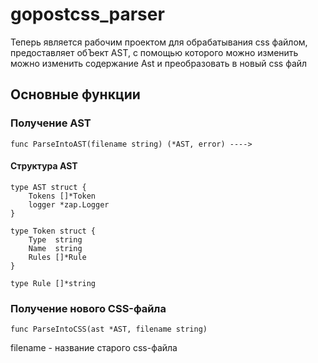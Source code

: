 # gopostcss_parser
Теперь является рабочим проектом для обрабатывания css файлом, предоставляет обЪект AST, с помощью которого можно изменить можно изменить содержание Ast и преобразовать в новый css файл
## Основные функции
### Получение AST
```
func ParseIntoAST(filename string) (*AST, error) ----> 
```
#### Структура AST
```
type AST struct {
	Tokens []*Token
	logger *zap.Logger
}

type Token struct {
	Type  string
	Name  string
	Rules []*Rule
}

type Rule []*string
```
### Получение нового CSS-файла
```
func ParseIntoCSS(ast *AST, filename string)
```
filename - название старого css-файла
